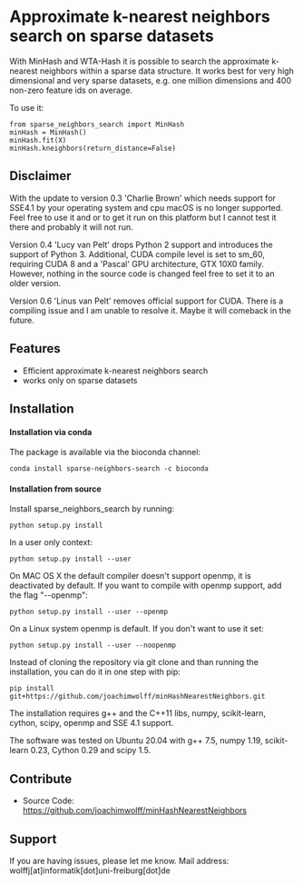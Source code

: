# Approximate k-nearest neighbors search on sparse datasets
With MinHash and WTA-Hash it is possible to search the approximate k-nearest neighbors 
within a sparse data structure. It works best for very high dimensional and very sparse datasets, e.g. one million dimensions and 400 non-zero feature ids on average.

To use it:

    from sparse_neighbors_search import MinHash
    minHash = MinHash()
    minHash.fit(X)
    minHash.kneighbors(return_distance=False)

Disclaimer
----------

With the update to version 0.3 'Charlie Brown' which needs support for SSE4.1 by your operating system and cpu macOS is no longer supported. Feel free to use it and or to get it run on this platform but I cannot test it there and probably it will not run.

Version 0.4 'Lucy van Pelt' drops Python 2 support and introduces the support of Python 3. Additional, CUDA compile level is set to sm_60, requiring CUDA 8 and a 'Pascal'  GPU architecture, GTX 10X0 family. However, nothing in the source code is changed feel free to set it to an older version.

Version 0.6 'Linus van Pelt' removes official support for CUDA. There is a compiling issue and I am unable to resolve it. Maybe it will comeback in the future.

Features
--------

- Efficient approximate k-nearest neighbors search
- works only on sparse datasets

## Installation

#### Installation via conda

The package is available via the bioconda channel:

	conda install sparse-neighbors-search -c bioconda


#### Installation from source

Install sparse_neighbors_search by running:

    python setup.py install

In a user only context:

	python setup.py install --user

On MAC OS X the default compiler doesn't support openmp, it is deactivated by default. If you want to compile with openmp support, add the flag "--openmp":
	
	python setup.py install --user --openmp

On a Linux system openmp is default. If you don't want to use it set:
	
	python setup.py install --user --noopenmp

Instead of cloning the repository via git clone and than running the installation, you can do it in one step with pip:
	
	pip install git+https://github.com/joachimwolff/minHashNearestNeighbors.git

The installation requires g++ and the C++11 libs, numpy, scikit-learn, cython, scipy, openmp and SSE 4.1 support.

The software was tested on Ubuntu 20.04 with g++ 7.5, numpy 1.19, scikit-learn 0.23, Cython 0.29 and scipy 1.5.


Contribute
----------

- Source Code: https://github.com/joachimwolff/minHashNearestNeighbors

Support
-------

If you are having issues, please let me know.
Mail address: wolffj[at]informatik[dot]uni-freiburg[dot]de

